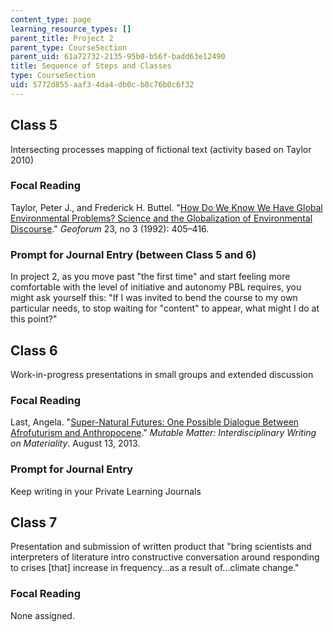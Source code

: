 ```yaml
---
content_type: page
learning_resource_types: []
parent_title: Project 2
parent_type: CourseSection
parent_uid: 61a72732-2135-95b0-b56f-badd63e12490
title: Sequence of Steps and Classes
type: CourseSection
uid: 5772d855-aaf3-4da4-db0c-b8c76b0c6f32
---
```


Class 5
-------

Intersecting processes mapping of fictional text (activity based on Taylor 2010)

### Focal Reading

Taylor, Peter J., and Frederick H. Buttel. "[How Do We Know We Have Global Environmental Problems? Science and the Globalization of Environmental Discourse](http://www.sciencedirect.com/science/article/pii/0016718592900515)." _Geoforum_ 23, no 3 (1992): 405–416. 

### Prompt for Journal Entry (between Class 5 and 6)

In project 2, as you move past "the first time" and start feeling more comfortable with the level of initiative and autonomy PBL requires, you might ask yourself this: "If I was invited to bend the course to my own particular needs, to stop waiting for "content" to appear, what might I do at this point?"

Class 6
-------

Work-in-progress presentations in small groups and extended discussion

### Focal Reading

Last, Angela. "[Super-Natural Futures: One Possible Dialogue Between Afrofuturism and Anthropocene](https://mutablematter.wordpress.com/2013/08/13/super-natural-futures-one-possible-dialogue-between-afrofuturism-and-the-anthropocene/)." _Mutable Matter: Interdisciplinary Writing on Materiality_. August 13, 2013. 

### Prompt for Journal Entry

Keep writing in your Private Learning Journals

Class 7
-------

Presentation and submission of written product that "bring scientists and interpreters of literature intro constructive conversation around responding to crises \[that\] increase in frequency...as a result of...climate change." 

### Focal Reading

None assigned.